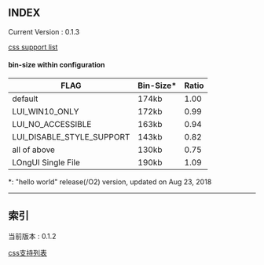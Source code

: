 ﻿## INDEX

Current Version : 0.1.3

[css support list](./doc/css-support-list.md)

#### bin-size within configuration


|  FLAG                     | Bin-Size*  | Ratio |
|  ----------               | --------   | ----- |
|  default                  |   174kb    | 1.00 |
|  LUI_WIN10_ONLY           |   172kb    | 0.99 |
|  LUI_NO_ACCESSIBLE        |   163kb    | 0.94 |
|  LUI_DISABLE_STYLE_SUPPORT|   143kb    | 0.82 |
|  all of above             |   130kb    | 0.75 |
|  LOngUI Single File       |   190kb    | 1.09 |



*: "hello world" release(/O2) version, updated on Aug 23, 2018

---

## 索引
  
当前版本 : 0.1.2

[css支持列表](./doc/css-support-list.md)
